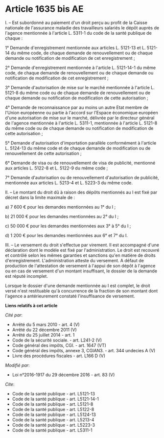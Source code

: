 # Article 1635 bis AE

I. – Est subordonné au paiement d'un droit perçu au profit de la Caisse nationale de l'assurance maladie des travailleurs
salariés le dépôt auprès de l'agence mentionnée à l'article L. 5311-1 du code de la santé publique de chaque :

1° Demande d'enregistrement mentionnée aux articles L. 5121-13 et L. 5121-14 du même code, de chaque demande de
renouvellement ou de chaque demande ou notification de modification de cet enregistrement ;

2° Demande d'enregistrement mentionnée à l'article L. 5121-14-1 du même code, de chaque demande de renouvellement ou de
chaque demande ou notification de modification de cet enregistrement ;

3° Demande d'autorisation de mise sur le marché mentionnée à l'article L. 5121-8 du même code ou de chaque demande de
renouvellement ou de chaque demande ou notification de modification de cette autorisation ;

4° Demande de reconnaissance par au moins un autre Etat membre de l'Union européenne ou partie à l'accord sur l'Espace
économique européen d'une autorisation de mise sur le marché, délivrée par le directeur général de l'agence mentionnée à
l'article L. 5311-1, mentionnée à l'article L. 5121-8 du même code ou de chaque demande ou notification de modification de
cette autorisation ;

5° Demande d'autorisation d'importation parallèle conformément à l'article L. 5124-13 du même code et de chaque demande de
modification ou de renouvellement de cette autorisation ;

6° Demande de visa ou de renouvellement de visa de publicité, mentionné aux articles L. 5122-8 et L. 5122-9 du même code ;

7° Demande d'autorisation ou de renouvellement d'autorisation de publicité, mentionnée aux articles L. 5213-4 et L. 5223-3 du
même code.

II. – Le montant du droit dû à raison des dépôts mentionnés au I est fixé par décret dans la limite maximale de :

a) 7 600 € pour les demandes mentionnées au 1° du I ;

b) 21 000 € pour les demandes mentionnées au 2° du I ;

c) 50 000 € pour les demandes mentionnées aux 3° à 5° du I ;

d) 1 200 € pour les demandes mentionnées aux 6° et 7° du I.

III. – Le versement du droit s'effectue par virement. Il est accompagné d'une déclaration dont le modèle est fixé par
l'administration. Le droit est recouvré et contrôlé selon les mêmes garanties et sanctions qu'en matière de droits
d'enregistrement. L'administration atteste du versement. A défaut de production de l'attestation de versement à l'appui de
son dépôt à l'agence ou en cas de versement d'un montant insuffisant, le dossier de la demande est réputé incomplet.

Lorsque le dossier d'une demande mentionnée au I est complet, le droit versé n'est restituable qu'à concurrence de la
fraction de son montant dont l'agence a antérieurement constaté l'insuffisance de versement.

**Liens relatifs à cet article**

_Cité par_:

  - Arrêté du 5 mars 2010 - art. 4 (V)
  - Arrêté du 22 décembre 2011 (V)
  - Arrêté du 25 juillet 2014 - art. 1
  - Code de la sécurité sociale. - art. L241-2 (V)
  - Code général des impôts, CGI. - art. 1647 (VT)
  - Code général des impôts, annexe 3, CGIAN3. - art. 344 undecies A (V)
  - Livre des procédures fiscales - art. L166 D (V)

_Modifié par_:

  - Loi n°2016-1917 du 29 décembre 2016 - art. 83 (V)

_Cite_:

  - Code de la santé publique - art. L5121-13
  - Code de la santé publique - art. L5121-14-1
  - Code de la santé publique - art. L5121-8
  - Code de la santé publique - art. L5122-8
  - Code de la santé publique - art. L5124-13
  - Code de la santé publique - art. L5213-4
  - Code de la santé publique - art. L5223-3
  - Code de la santé publique - art. L5311-1

